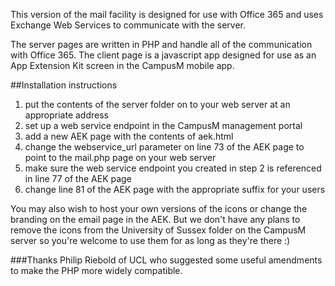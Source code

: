 This version of the mail facility is designed for use with Office 365 and uses Exchange Web Services to communicate with the server.

The server pages are written in PHP and handle all of the communication with Office 365. The client page is a javascript app designed for use as an App Extension Kit screen in the CampusM mobile app. 

##Installation instructions
1. put the contents of the server folder on to your web server at an appropriate address
2. set up a web service endpoint in the CampusM management portal
3. add a new AEK page with the contents of aek.html
4. change the webservice_url parameter on line 73 of the AEK page to point to the mail.php page on your web server
5. make sure the web service endpoint you created in step 2 is referenced in line 77 of the AEK page
6. change line 81 of the AEK page with the appropriate suffix for your users

You may also wish to host your own versions of the icons or change the branding on the email page in the AEK. But we don't have any plans to remove the icons from the University of Sussex folder on the CampusM server so you're welcome to use them for as long as they're there :)

###Thanks
Philip Riebold of UCL who suggested some useful amendments to make the PHP more widely compatible.

